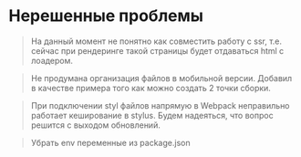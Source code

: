 # Нерешенные проблемы

> На данный момент не понятно как совместить работу с ssr, т.е. сейчас при рендеринге такой
> страницы будет отдаваться html с лоадером.

> Не продумана организация файлов в мобильной версии. Добавил в качестве примера того как можно создать 2
> точки сборки.

> При подключении styl файлов напрямую в Webpack неправильно работает кеширование в stylus. 
> Будем надеяться, что вопрос решится с выходом обновлений.

> Убрать env переменные из package.json
